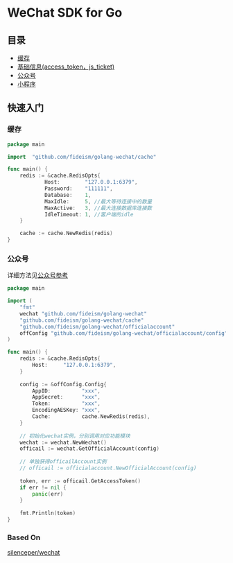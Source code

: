 # WeChat SDK for Go

## 目录
- [缓存](./cache)
- [基础信息(access_token，js_ticket)](./credential)
- [公众号](./officialaccount)
- [小程序](./miniprogram)

## 快速入门

### 缓存

```go
package main

import	"github.com/fideism/golang-wechat/cache"

func main() {
    redis := &cache.RedisOpts{
            Host:        "127.0.0.1:6379",
            Password:    "111111",
            Database:    1,
            MaxIdle:     5, //最大等待连接中的数量
            MaxActive:   3, //最大连接数据库连接数
            IdleTimeout: 1, //客户端的idle
    }

    cache := cache.NewRedis(redis)
}
```

### 公众号

详细方法见[公众号参考](./officialaccount/README.md)

```go
package main

import (
	"fmt"
	wechat "github.com/fideism/golang-wechat"
	"github.com/fideism/golang-wechat/cache"
	"github.com/fideism/golang-wechat/officialaccount"
	offConfig "github.com/fideism/golang-wechat/officialaccount/config"
)

func main() {
    redis := &cache.RedisOpts{
        Host:     "127.0.0.1:6379",
    }
    
    config := &offConfig.Config{
        AppID:          "xxx",
        AppSecret:      "xxx",
        Token:          "xxx",
        EncodingAESKey: "xxx",
        Cache:          cache.NewRedis(redis),
    }
    
    // 初始化wechat实例，分别调用对应功能模块
    wechat := wechat.NewWechat()
    officail := wechat.GetOfficialAccount(config)
    
    // 单独获得officailAccount实例
    // officail := officialaccount.NewOfficialAccount(config)
    
    token, err := officail.GetAccessToken()
    if err != nil {
        panic(err)
    }
    
    fmt.Println(token)
}

```

### Based On
[silenceper/wechat](https://github.com/silenceper/wechat) 

